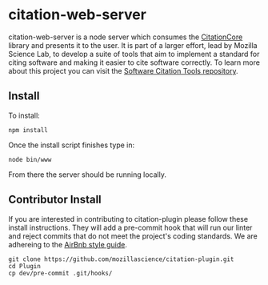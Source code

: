 # citation-web-server

citation-web-server is a node server which consumes the [CitationCore](https://github.com/mozillascience/CitationCore) library and presents it to the user. It is part of a larger effort, lead by Mozilla Science Lab, to develop a suite of tools that aim to implement a standard for citing software and making it easier to cite software correctly.  To learn more about this project you can visit the [Software Citation Tools repository](https://github.com/mozillascience/software-citation-tools).

## Install
To install:
```
npm install 
```

Once the install script finishes type in:
```
node bin/www
```
From there the server should be running locally.

## Contributor Install
If you are interested in contributing to citation-plugin please follow these install instructions. They will add a pre-commit hook that will run our linter and reject commits that do not meet the project's coding standards.  We are adhereing to the [AirBnb style guide](https://github.com/airbnb/javascript). 
```
git clone https://github.com/mozillascience/citation-plugin.git
cd Plugin
cp dev/pre-commit .git/hooks/
```